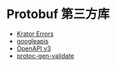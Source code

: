 # Protobuf 第三方库

- [Krator Errors](https://github.com/go-kratos/kratos/v2/errors)
- [googleapis](https://google.golang.org/genproto/googleapis)
- [OpenAPI v3](https://github.com/google/gnostic/openapiv3)
- [protoc-gen-validate](https://github.com/envoyproxy/protoc-gen-validate)
